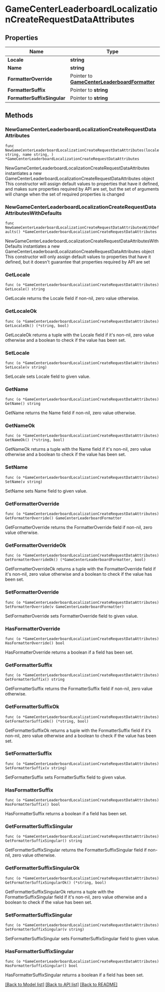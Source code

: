# GameCenterLeaderboardLocalizationCreateRequestDataAttributes

## Properties

Name | Type | Description | Notes
------------ | ------------- | ------------- | -------------
**Locale** | **string** |  | 
**Name** | **string** |  | 
**FormatterOverride** | Pointer to [**GameCenterLeaderboardFormatter**](GameCenterLeaderboardFormatter.md) |  | [optional] 
**FormatterSuffix** | Pointer to **string** |  | [optional] 
**FormatterSuffixSingular** | Pointer to **string** |  | [optional] 

## Methods

### NewGameCenterLeaderboardLocalizationCreateRequestDataAttributes

`func NewGameCenterLeaderboardLocalizationCreateRequestDataAttributes(locale string, name string, ) *GameCenterLeaderboardLocalizationCreateRequestDataAttributes`

NewGameCenterLeaderboardLocalizationCreateRequestDataAttributes instantiates a new GameCenterLeaderboardLocalizationCreateRequestDataAttributes object
This constructor will assign default values to properties that have it defined,
and makes sure properties required by API are set, but the set of arguments
will change when the set of required properties is changed

### NewGameCenterLeaderboardLocalizationCreateRequestDataAttributesWithDefaults

`func NewGameCenterLeaderboardLocalizationCreateRequestDataAttributesWithDefaults() *GameCenterLeaderboardLocalizationCreateRequestDataAttributes`

NewGameCenterLeaderboardLocalizationCreateRequestDataAttributesWithDefaults instantiates a new GameCenterLeaderboardLocalizationCreateRequestDataAttributes object
This constructor will only assign default values to properties that have it defined,
but it doesn't guarantee that properties required by API are set

### GetLocale

`func (o *GameCenterLeaderboardLocalizationCreateRequestDataAttributes) GetLocale() string`

GetLocale returns the Locale field if non-nil, zero value otherwise.

### GetLocaleOk

`func (o *GameCenterLeaderboardLocalizationCreateRequestDataAttributes) GetLocaleOk() (*string, bool)`

GetLocaleOk returns a tuple with the Locale field if it's non-nil, zero value otherwise
and a boolean to check if the value has been set.

### SetLocale

`func (o *GameCenterLeaderboardLocalizationCreateRequestDataAttributes) SetLocale(v string)`

SetLocale sets Locale field to given value.


### GetName

`func (o *GameCenterLeaderboardLocalizationCreateRequestDataAttributes) GetName() string`

GetName returns the Name field if non-nil, zero value otherwise.

### GetNameOk

`func (o *GameCenterLeaderboardLocalizationCreateRequestDataAttributes) GetNameOk() (*string, bool)`

GetNameOk returns a tuple with the Name field if it's non-nil, zero value otherwise
and a boolean to check if the value has been set.

### SetName

`func (o *GameCenterLeaderboardLocalizationCreateRequestDataAttributes) SetName(v string)`

SetName sets Name field to given value.


### GetFormatterOverride

`func (o *GameCenterLeaderboardLocalizationCreateRequestDataAttributes) GetFormatterOverride() GameCenterLeaderboardFormatter`

GetFormatterOverride returns the FormatterOverride field if non-nil, zero value otherwise.

### GetFormatterOverrideOk

`func (o *GameCenterLeaderboardLocalizationCreateRequestDataAttributes) GetFormatterOverrideOk() (*GameCenterLeaderboardFormatter, bool)`

GetFormatterOverrideOk returns a tuple with the FormatterOverride field if it's non-nil, zero value otherwise
and a boolean to check if the value has been set.

### SetFormatterOverride

`func (o *GameCenterLeaderboardLocalizationCreateRequestDataAttributes) SetFormatterOverride(v GameCenterLeaderboardFormatter)`

SetFormatterOverride sets FormatterOverride field to given value.

### HasFormatterOverride

`func (o *GameCenterLeaderboardLocalizationCreateRequestDataAttributes) HasFormatterOverride() bool`

HasFormatterOverride returns a boolean if a field has been set.

### GetFormatterSuffix

`func (o *GameCenterLeaderboardLocalizationCreateRequestDataAttributes) GetFormatterSuffix() string`

GetFormatterSuffix returns the FormatterSuffix field if non-nil, zero value otherwise.

### GetFormatterSuffixOk

`func (o *GameCenterLeaderboardLocalizationCreateRequestDataAttributes) GetFormatterSuffixOk() (*string, bool)`

GetFormatterSuffixOk returns a tuple with the FormatterSuffix field if it's non-nil, zero value otherwise
and a boolean to check if the value has been set.

### SetFormatterSuffix

`func (o *GameCenterLeaderboardLocalizationCreateRequestDataAttributes) SetFormatterSuffix(v string)`

SetFormatterSuffix sets FormatterSuffix field to given value.

### HasFormatterSuffix

`func (o *GameCenterLeaderboardLocalizationCreateRequestDataAttributes) HasFormatterSuffix() bool`

HasFormatterSuffix returns a boolean if a field has been set.

### GetFormatterSuffixSingular

`func (o *GameCenterLeaderboardLocalizationCreateRequestDataAttributes) GetFormatterSuffixSingular() string`

GetFormatterSuffixSingular returns the FormatterSuffixSingular field if non-nil, zero value otherwise.

### GetFormatterSuffixSingularOk

`func (o *GameCenterLeaderboardLocalizationCreateRequestDataAttributes) GetFormatterSuffixSingularOk() (*string, bool)`

GetFormatterSuffixSingularOk returns a tuple with the FormatterSuffixSingular field if it's non-nil, zero value otherwise
and a boolean to check if the value has been set.

### SetFormatterSuffixSingular

`func (o *GameCenterLeaderboardLocalizationCreateRequestDataAttributes) SetFormatterSuffixSingular(v string)`

SetFormatterSuffixSingular sets FormatterSuffixSingular field to given value.

### HasFormatterSuffixSingular

`func (o *GameCenterLeaderboardLocalizationCreateRequestDataAttributes) HasFormatterSuffixSingular() bool`

HasFormatterSuffixSingular returns a boolean if a field has been set.


[[Back to Model list]](../README.md#documentation-for-models) [[Back to API list]](../README.md#documentation-for-api-endpoints) [[Back to README]](../README.md)



